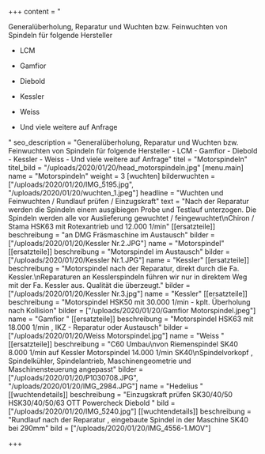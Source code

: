 +++
content = "<p>Generalüberholung, Reparatur und Wuchten bzw. Feinwuchten von Spindeln für folgende Hersteller</p><ul><li><p>LCM</p></li><li><p>Gamfior</p></li><li><p>Diebold</p></li><li><p>Kessler</p></li><li><p>Weiss</p></li><li><p>Und viele weitere auf Anfrage</p></li></ul>"
seo_description = "Generalüberholung, Reparatur und Wuchten bzw. Feinwuchten von Spindeln für folgende Hersteller  - LCM  - Gamfior  - Diebold  - Kessler  - Weiss  - Und viele weitere auf Anfrage"
titel = "Motorspindeln"
titel_bild = "/uploads/2020/01/20/head_motorspindeln.jpg"
[menu.main]
name = "Motorspindeln"
weight = 3
[wuchten]
bilderwuchten = ["/uploads/2020/01/20/IMG_5195.jpg", "/uploads/2020/01/20/wuchten_1.jpeg"]
headline = "Wuchten und Feinwuchten / Rundlauf prüfen / Einzugskraft"
text = "Nach der Reparatur werden die Spindeln einem ausgibiegen Probe und Testlauf unterzogen. Die Spindeln werden alle vor Auslieferung gewuchtet / feingewuchtet\nChiron / Stama HSK63 mit Rotexantrieb und 12.000 1/min"
[[ersatzteile]]
beschreibung = "an DMG Fräsmaschine im Austausch"
bilder = ["/uploads/2020/01/20/Kessler Nr.2.JPG"]
name = "Motorspindel"
[[ersatzteile]]
beschreibung = "Motorspindel im Austausch"
bilder = ["/uploads/2020/01/20/Kessler Nr.1.JPG"]
name = "Kessler"
[[ersatzteile]]
beschreibung = "Motorspindel nach der Reparatur, direkt durch die Fa. Kessler.\nReparaturen an Kesslerspindeln führen wir nur in direktem Weg mit der Fa. Kessler aus. Qualität die überzeugt."
bilder = ["/uploads/2020/01/20/Kessler Nr.3.jpg"]
name = "Kessler"
[[ersatzteile]]
beschreibung = "Motorspindel HSK50 mit 30.000 1/min - kplt. Überholung nach Kollision"
bilder = ["/uploads/2020/01/20/Gamfior Motorspindel.jpeg"]
name = "Gamfior "
[[ersatzteile]]
beschreibung = "Motorspindel HSK63 mit 18.000 1/min , IKZ - Reparatur oder Austausch"
bilder = ["/uploads/2020/01/20/Weiss Motorspindel.jpg"]
name = "Weiss "
[[ersatzteile]]
beschreibung = "C60 Umbau\nvon Riemenspindel SK40 8.000 1/min auf Kessler Motorspindel 14.000 1/min SK40\nSpindelvorkopf , Spindelkühler, Spindelantrieb, Maschinengeometrie und Maschinensteuerung angepasst"
bilder = ["/uploads/2020/01/20/P1030708.JPG", "/uploads/2020/01/20/IMG_2984.JPG"]
name = "Hedelius "
[[wuchtendetails]]
beschreibung = "Einzugskraft prüfen SK30/40/50 HSK30/40/50/63 OTT Powercheck Diebold "
bild = ["/uploads/2020/01/20/IMG_5240.jpg"]
[[wuchtendetails]]
beschreibung = "Rundlauf nach der Reparatur , eingebaute Spindel in der Maschine SK40 bei 290mm"
bild = ["/uploads/2020/01/20/IMG_4556-1.MOV"]

+++
